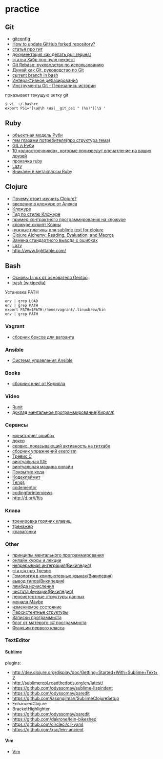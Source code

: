 practice
========

## Git

* [gitconfig](https://github.com/mokevnin/dotfiles/blob/master/gitconfig)
* [How to update GitHub forked repository?](http://stackoverflow.com/questions/7244321/how-to-update-github-forked-repository)
* [статья про гит](https://github.com/mokevnin/coursify/wiki/Git)
* [документация как делать pull request](https://help.github.com/articles/using-pull-requests)
* [статья Хабр про пулл реквест](http://habrahabr.ru/post/125999/)
* [Git Rebase: руководство по использованию](http://habrahabr.ru/post/161009/)
* [Думай как Git, руководство по Git](http://web.archive.org/web/20131019113913/http://git.geekjob.ru/epic-mode/)
* [current branch in bash](http://stackoverflow.com/questions/4133904/ps1-line-with-git-current-branch-and-colors)
* [Интерактивное ребазирования](http://uleming.github.io/gitbook/4_Интерактивное_ребазирования.html)
* [Инструменты Git - Перезапись истории](http://git-scm.com/book/ru/Инструменты-Git-Перезапись-истории)

показывает текущую ветку git
~~~ shell
$ vi  ~/.bashrc
export PS1='[\u@\h \W$(__git_ps1 " (%s)")]\$ '
~~~

## Ruby

* [объектная модель Руби](http://7vn.ru/blog/2011/11/18/object-model/)
* [гем глазами потребителя(про структура гема)](http://nashbridges.me/gem-for-end-user)
* [GIL в Руби](http://habrahabr.ru/post/189320/)
* [10 «однострочников», которые произведут впечатление на ваших друзей](http://habrahabr.ru/post/120665/)
* [прокачка ruby](http://tony.pitluga.com/2011/08/08/destructuring-with-ruby.html)
* [Lazy](http://ruby-doc.org/core-2.0/Enumerator/Lazy.html)
* [Вникаем в метаклассы Ruby](http://habrahabr.ru/post/143990/)

## Clojure

* [Почему стоит изучить Clojure?](http://surfingbird.ru/surf/c1M84d7A5#.U62kknWSw8p)
* [введение в кложуре от Алекса](http://alexott.net/ru/clojure/clojure-intro/)
* [Кложуре](http://clojure.org/getting_started)
* [Гид по стилю Кложуре](https://github.com/bbatsov/clojure-style-guide)
* [пример контрактного программирования на кложуре](https://github.com/clojure/core.contracts)
* [кложуре скрипт Коаны](http://clojurescriptkoans.com)
* [нужные плагины для sublime text for clojure](https://github.com/clojure/clojurescript/wiki/Sublime-Text-2)
* [Clojure Alchemy: Reading, Evaluation, and Macros](http://www.braveclojure.com/read-and-eval/)
* [Замена стандартного вывода о ошибках](https://github.com/mmcgrana/clj-stacktrace)
* [Lazy](http://clojure.org/lazy)
* http://www.lighttable.com/


## Bash

* [Основы Linux от основателя Gentoo](http://habrahabr.ru/post/99041/)
* [bash (wikipedia)](http://ru.wikipedia.org/wiki/Bash)

Установка PATH
~~~ shell
env | grep LOAD
env | grep PATH
export PATH=$PATH:/home/vagrant/.linuxbrew/bin
env | grep PATH
~~~

### Vagrant

* [сборник боксов для вагранта](https://vagrantcloud.com/)

### Ansible

* [Система управления Ansible](http://habrahabr.ru/company/selectel/blog/196620/)

### Books

* [сборник книг от Кирилла](https://github.com/mokevnin/coursify/wiki/Books)

### Video

* [Runit](http://tv.kaize.ru/ulcamp/31.05.2013/runit_1440x1080.mp4)
* [доклад ментальное программирование(Кирилл)](http://www.youtube.com/watch?v=EEq1wdM2M2w)

### Сервисы

* [мониторинг ошибок](https://airbrake.io)
* [докер](http://docker.io/)
* [сервис, показывающий активность на гитхабе](https://coderwall.com/welcome)
* [сборник упражнений exercism](http://exercism.io/)
* [Тревис С](http://travis-ci.com/)
* [виртуальная IDE ](https://c9.io/)
* [виртуальная машина онлайн](https://www.nitrous.io/)
* [Покрытие кода](https://coveralls.io/)
* [Кодеклаймит](https://codeclimate.com/)
* [Tengs](http://tengs.ru/)
* [codementor](https://www.codementor.io/)
* [codingforinterviews](http://codingforinterviews.com/)
* http://d.pr/i/ftis

### Клава

* [тренировка горячих клавиш](https://www.shortcutfoo.com/)
* [тренажер](http://klava.org/)
* [клавагонки](http://klavogonki.ru/)

### Other

* [принципы ментального программирования](https://github.com/mokevnin/coursify/wiki/Code-Design)
* [онлайн курсы и лекции](https://hexlet.org/)
* [непрерывная интеграция(Википедия)](http://ru.wikipedia.org/wiki/Непрерывная_интеграция)
* [статья про Тревис](http://habrahabr.ru/post/140344/)
* [Гомология в компьютерных языках(Википедия)](http://en.wikipedia.org/wiki/Homoiconicity)
* [вывод типов(Википедия)](http://ru.wikipedia.org/wiki/Вывод_типов)
* [лямбда исчисления](http://habrahabr.ru/post/215807/)
* [чистота функции(Википедия)](http://ru.wikipedia.org/wiki/Чистота_функции)
* [персистентные структуры данных](http://habrahabr.ru/post/113585/)
* [монада Maybe](https://github.com/pzol/monadic)
* [изменяемое состояние](http://fprog.ru/2009/issue1/eugene-kirpichov-fighting-mutable-state/)
* [Персистентные структуры](http://habrahabr.ru/post/113585/)
* [Записки программиста](http://eax.me/)
* [блог от матерого c# программиста](http://sergeyteplyakov.blogspot.ru/)
* [Функции первого класса](http://ru.wikipedia.org/wiki/Функции_первого_класса)

### TextEditor

#### Sublime
plugins:
* http://dev.clojure.org/display/doc/Getting+Started+With+Sublime+Text+2
* http://sublimerepl.readthedocs.org/en/latest/
* https://github.com/odyssomay/sublime-lispindent
* https://github.com/odyssomay/paredit
* https://github.com/jasongilman/SublimeClojureSetup
* EnhancedClojure
* BracketHighlighter
* https://github.com/odyssomay/paredit
* https://github.com/dakrone/lein-bikeshed
* https://github.com/circleci/clj-yaml
* https://github.com/xsc/lein-ancient

#### Vim 

* [Vim](http://ru.wikibooks.org/wiki/Vim)

